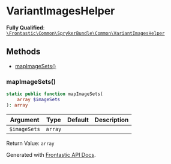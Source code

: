 #  VariantImagesHelper

**Fully Qualified**: [`\Frontastic\Common\SprykerBundle\Common\VariantImagesHelper`](../../../../src/php/SprykerBundle/Common/VariantImagesHelper.php)

## Methods

* [mapImageSets()](#mapimagesets)

### mapImageSets()

```php
static public function mapImageSets(
    array $imageSets
): array
```

Argument|Type|Default|Description
--------|----|-------|-----------
`$imageSets`|`array`||

Return Value: `array`

Generated with [Frontastic API Docs](https://github.com/FrontasticGmbH/apidocs).

